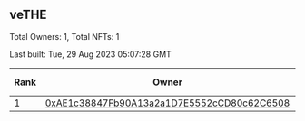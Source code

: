 ## veTHE

Total Owners: 1, Total NFTs: 1

Last built: Tue, 29 Aug 2023 05:07:28 GMT

| Rank | Owner | Voting Power | Influence | NFTs Id |
| --- | --- | --- | --- | --- |
  | 1 | [0xAE1c38847Fb90A13a2a1D7E5552cCD80c62C6508](https://debank.com/profile/0xAE1c38847Fb90A13a2a1D7E5552cCD80c62C6508?chain=bsc) | 2,538,972.254 | 3.69271% | 1 |